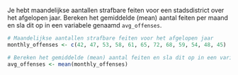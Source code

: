 Je hebt maandelijkse aantallen strafbare feiten voor een stadsdistrict over het afgelopen jaar. Bereken het gemiddelde (mean) aantal feiten per maand en sla dit op in een variabele genaamd `avg_offenses`.

```R
# Maandelijkse aantallen strafbare feiten voor het afgelopen jaar
monthly_offenses <- c(42, 47, 53, 58, 61, 65, 72, 68, 59, 54, 48, 45)

# Bereken het gemiddelde (mean) aantal feiten en sla dit op in een variabele genaamd 'avg_offenses'
avg_offenses <- mean(monthly_offenses)
```
